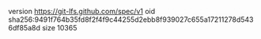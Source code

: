 version https://git-lfs.github.com/spec/v1
oid sha256:9491f764b35fd8f2f4f9c44255d2ebb8f939027c655a17211278d5436df85a8d
size 10365
